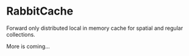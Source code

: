 # RabbitCache
Forward only distributed local in memory cache for spatial and regular collections.

More is coming...
